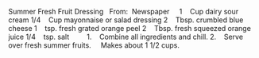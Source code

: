 Summer Fresh Fruit Dressing
 
From:  Newspaper
 
 
1    Cup dairy sour cream
1/4    Cup mayonnaise or salad dressing
2    Tbsp. crumbled blue cheese
1    tsp. fresh grated orange peel
2    Tbsp. fresh squeezed orange juice
1/4    tsp. salt    
 
 
1.    Combine all ingredients and chill.
2.    Serve over fresh summer fruits.  
 
Makes about 1 1/2 cups.
